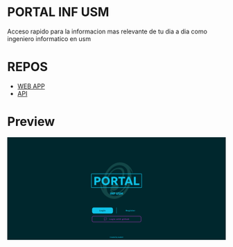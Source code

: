 # PORTAL INF USM
Acceso rapido para la informacion mas relevante de tu dia a dia como ingeniero informatico en usm

# REPOS
- [WEB APP](https://github.com/PORTALINFUSM/ASTRO_FRONTEND)
- [API](https://github.com/PORTALINFUSM/EXPRESS_BACKEND)

# Preview
![Landing](/images/Landing.png)